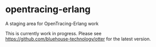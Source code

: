 # opentracing-erlang
A staging area for OpenTracing-Erlang work

This is currently work in progress. Please see https://github.com/bluehouse-technology/otter for the latest version.
